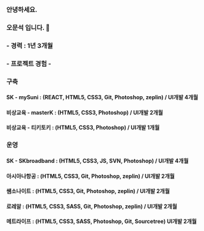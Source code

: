 ### 안녕하세요.
### 오문석 입니다. 👋

### - 경력 : 1년 3개월
### - 프로젝트 경험 -

### 구축
#### SK - mySuni : (REACT, HTML5, CSS3, Git, Photoshop, zeplin) / UI개발 4개월
#### 비상교육 - masterK : (HTML5, CSS3, Photoshop) / UI개발 2개월
#### 비상교육 - 티키토키 : (HTML5, CSS3, Photoshop) / UI개발 1개월

### 운영
#### SK - SKbroadband : (HTML5, CSS3, JS, SVN, Photoshop) / UI개발 4개월
#### 아시아나항공 : (HTML5, CSS3, Git, Photoshop, zeplin) / UI개발 2개월
#### 쌤소나이트 : (HTML5, CSS3, Git, Photoshop, zeplin) / UI개발 2개월
#### 로레알 : (HTML5, CSS3, SASS, Git, Photoshop, zeplin) / UI개발 2개월
#### 메트라이프 : (HTML5, CSS3, SASS, Photoshop, Git, Sourcetree) UI개발 2개월


<!--
**journy002/journy002** is a ✨ _special_ ✨ repository because its `README.md` (this file) appears on your GitHub profile.

Here are some ideas to get you started:

- 🔭 I’m currently working on ...
- 🌱 I’m currently learning ...
- 👯 I’m looking to collaborate on ...
- 🤔 I’m looking for help with ...
- 💬 Ask me about ...
- 📫 How to reach me: ...
- 😄 Pronouns: ...
- ⚡ Fun fact: ...
-->
